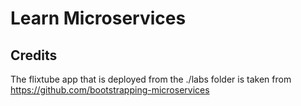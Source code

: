 # Learn Microservices

## Credits

The flixtube app that is deployed from the ./labs folder is taken from <https://github.com/bootstrapping-microservices>
